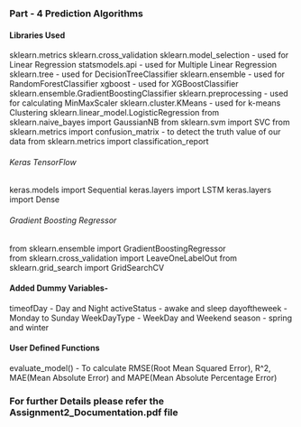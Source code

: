 
### Part - 4 Prediction Algorithms

#### Libraries Used
sklearn.metrics
sklearn.cross_validation
sklearn.model_selection - used for Linear Regression
statsmodels.api - used for Multiple Linear Regression
sklearn.tree - used for DecisionTreeClassifier
sklearn.ensemble - used for RandomForestClassifier
xgboost - used for XGBoostClassifier
sklearn.ensemble.GradientBoostingClassifier
sklearn.preprocessing - used for calculating MinMaxScaler
sklearn.cluster.KMeans - used for k-means Clustering
sklearn.linear_model.LogisticRegression
from sklearn.naive_bayes import GaussianNB
from sklearn.svm import SVC
from sklearn.metrics import confusion_matrix - to detect the truth value of our data
from sklearn.metrics import classification_report

###### Keras TensorFlow
keras.models import Sequential
keras.layers import LSTM
keras.layers import Dense
###### Gradient Boosting Regressor
from sklearn.ensemble import GradientBoostingRegressor  
from sklearn.cross_validation import LeaveOneLabelOut
from sklearn.grid_search import GridSearchCV

#### Added Dummy Variables-
timeofDay - Day and Night
activeStatus - awake and sleep
dayoftheweek - Monday to Sunday
WeekDayType - WeekDay and Weekend
season - spring and winter


#### User Defined Functions 
evaluate_model() - To calculate RMSE(Root Mean Squared Error), R^2, MAE(Mean Absolute Error) and MAPE(Mean Absolute Percentage Error)


### For further Details please refer the Assignment2_Documentation.pdf file

